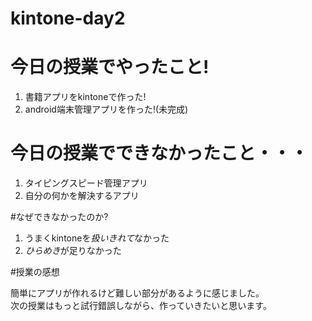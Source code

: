 # kintone-day2  
# 今日の授業でやったこと!

1. 書籍アプリをkintoneで作った!  
2. android端末管理アプリを作った!(未完成)

# 今日の授業でできなかったこと・・・  

1. タイピングスピード管理アプリ  
2. 自分の何かを解決するアプリ

#なぜできなかったのか?  

1. うまくkintoneを*扱いきれて*なかった
2. *ひらめき*が足りなかった

#授業の感想  

簡単にアプリが作れるけど難しい部分があるように感じました。  
次の授業はもっと試行錯誤しながら、作っていきたいと思います。


  





